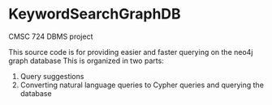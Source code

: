 # KeywordSearchGraphDB
CMSC 724 DBMS project

This source code is for providing easier and faster querying on the neo4j graph database
This is organized in two parts:
1. Query suggestions
2. Converting natural language queries to Cypher queries and querying the database
